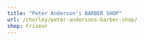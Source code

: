 ```yaml
---
title: "Peter Anderson's BARBER SHOP"
url: /chorley/peter-andersons-barber-shop/
shop: Friseur
---
```

